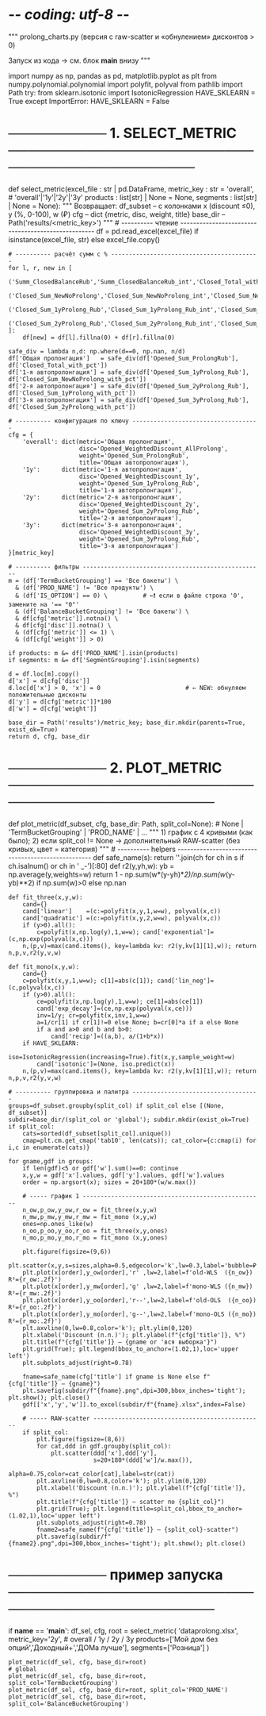 # -*- coding: utf-8 -*-
"""
prolong_charts.py   (версия с raw-scatter и «обнулением» дисконтов > 0)

Запуск из кода                → см. блок  __main__  внизу
"""

import numpy as np, pandas as pd, matplotlib.pyplot as plt
from numpy.polynomial.polynomial import polyfit, polyval
from pathlib import Path
try:
    from sklearn.isotonic import IsotonicRegression
    HAVE_SKLEARN = True
except ImportError:
    HAVE_SKLEARN = False


# ────────── 1. SELECT_METRIC ────────────────────────────────────────────
def select_metric(excel_file : str | pd.DataFrame,
                  metric_key : str = 'overall',            # 'overall'|'1y'|'2y'|'3y'
                  products   : list[str] | None = None,
                  segments   : list[str] | None = None):
    """
    Возвращает:
        df_subset – с колонками   x (discount ≤0),  y (%, 0-100),  w (₽)
        cfg       – dict {metric, disc, weight, title}
        base_dir  – Path('results/<metric_key>')
    """
    # ---------- чтение ---------------------------------------------------
    df = pd.read_excel(excel_file) if isinstance(excel_file, str) else excel_file.copy()

    # ---------- расчёт сумм с % ------------------------------------------
    for l, r, new in [
        ('Summ_ClosedBalanceRub','Summ_ClosedBalanceRub_int','Closed_Total_with_pct'),
        ('Closed_Sum_NewNoProlong','Closed_Sum_NewNoProlong_int','Closed_Sum_NewNoProlong_with_pct'),
        ('Closed_Sum_1yProlong_Rub','Closed_Sum_1yProlong_Rub_int','Closed_Sum_1yProlong_with_pct'),
        ('Closed_Sum_2yProlong_Rub','Closed_Sum_2yProlong_Rub_int','Closed_Sum_2yProlong_with_pct'),
    ]:
        df[new] = df[l].fillna(0) + df[r].fillna(0)

    safe_div = lambda n,d: np.where(d==0, np.nan, n/d)
    df['Общая пролонгация']   = safe_div(df['Opened_Sum_ProlongRub'],  df['Closed_Total_with_pct'])
    df['1-я автопролонгация'] = safe_div(df['Opened_Sum_1yProlong_Rub'], df['Closed_Sum_NewNoProlong_with_pct'])
    df['2-я автопролонгация'] = safe_div(df['Opened_Sum_2yProlong_Rub'], df['Closed_Sum_1yProlong_with_pct'])
    df['3-я автопролонгация'] = safe_div(df['Opened_Sum_3yProlong_Rub'], df['Closed_Sum_2yProlong_with_pct'])

    # ---------- конфигурация по ключу ------------------------------------
    cfg = {
        'overall': dict(metric='Общая пролонгация',
                        disc='Opened_WeightedDiscount_AllProlong',
                        weight='Opened_Sum_ProlongRub',
                        title='Общая автопролонгация'),
        '1y':      dict(metric='1-я автопролонгация',
                        disc='Opened_WeightedDiscount_1y',
                        weight='Opened_Sum_1yProlong_Rub',
                        title='1-я автопролонгация'),
        '2y':      dict(metric='2-я автопролонгация',
                        disc='Opened_WeightedDiscount_2y',
                        weight='Opened_Sum_2yProlong_Rub',
                        title='2-я автопролонгация'),
        '3y':      dict(metric='3-я автопролонгация',
                        disc='Opened_WeightedDiscount_3y',
                        weight='Opened_Sum_3yProlong_Rub',
                        title='3-я автопролонгация')
    }[metric_key]

    # ---------- фильтры ---------------------------------------------------
    m = (df['TermBucketGrouping'] == 'Все бакеты') \
      & (df['PROD_NAME'] != 'Все продукты') \
      & (df['IS_OPTION'] == 0) \          # ←❗ если в файле строка '0', замените на '== "0"'
      & (df['BalanceBucketGrouping'] != 'Все бакеты') \
      & df[cfg['metric']].notna() \
      & df[cfg['disc']].notna() \
      & (df[cfg['metric']] <= 1) \
      & (df[cfg['weight']] > 0)

    if products: m &= df['PROD_NAME'].isin(products)
    if segments: m &= df['SegmentGrouping'].isin(segments)

    d = df.loc[m].copy()
    d['x'] = d[cfg['disc']]
    d.loc[d['x'] > 0, 'x'] = 0                        # ← NEW: обнуляем положительные дисконты
    d['y'] = d[cfg['metric']]*100
    d['w'] = d[cfg['weight']]

    base_dir = Path('results')/metric_key; base_dir.mkdir(parents=True, exist_ok=True)
    return d, cfg, base_dir


# ────────── 2. PLOT_METRIC ──────────────────────────────────────────────
def plot_metric(df_subset,
                cfg,
                base_dir: Path,
                split_col=None):                 # None | 'TermBucketGrouping' | 'PROD_NAME' | ...
    """
    1) график с 4 кривыми (как было);
    2) если split_col != None → дополнительный RAW-scatter (без кривых, цвет = категория)
    """
    # ---------- helpers ---------------------------------------------------
    def safe_name(s): return ''.join(ch for ch in s if ch.isalnum() or ch in ' _-')[:80]
    def r2(y,yh,w):
        yb = np.average(y,weights=w)
        return 1 - np.sum(w*(y-yh)**2)/np.sum(w*(y-yb)**2) if np.sum(w)>0 else np.nan

    def fit_three(x,y,w):
        cand={}
        cand['linear']    =(c:=polyfit(x,y,1,w=w), polyval(x,c))
        cand['quadratic'] =(c:=polyfit(x,y,2,w=w), polyval(x,c))
        if (y>0).all():
            c=polyfit(x,np.log(y),1,w=w); cand['exponential']=(c,np.exp(polyval(x,c)))
        n,(p,v)=max(cand.items(), key=lambda kv: r2(y,kv[1][1],w)); return n,p,v,r2(y,v,w)

    def fit_mono(x,y,w):
        cand={}
        c=polyfit(x,y,1,w=w); c[1]=abs(c[1]); cand['lin_neg']=(c,polyval(x,c))
        if (y>0).all():
            ce=polyfit(x,np.log(y),1,w=w); ce[1]=abs(ce[1])
            cand['exp_decay']=(ce,np.exp(polyval(x,ce)))
            inv=1/y; cr=polyfit(x,inv,1,w=w)
            a=1/cr[1] if cr[1]!=0 else None; b=cr[0]*a if a else None
            if a and a>0 and b and b>0:
                cand['recip']=((a,b), a/(1+b*x))
        if HAVE_SKLEARN:
            iso=IsotonicRegression(increasing=True).fit(x,y,sample_weight=w)
            cand['isotonic']=(None, iso.predict(x))
        n,(p,v)=max(cand.items(), key=lambda kv: r2(y,kv[1][1],w)); return n,p,v,r2(y,v,w)

    # ---------- группировка и палитра ------------------------------------
    groups=df_subset.groupby(split_col) if split_col else [(None, df_subset)]
    subdir=base_dir/(split_col or 'global'); subdir.mkdir(exist_ok=True)
    if split_col:
        cats=sorted(df_subset[split_col].unique())
        cmap=plt.cm.get_cmap('tab10', len(cats)); cat_color={c:cmap(i) for i,c in enumerate(cats)}

    for gname,gdf in groups:
        if len(gdf)<5 or gdf['w'].sum()==0: continue
        x,y,w = gdf['x'].values, gdf['y'].values, gdf['w'].values
        order = np.argsort(x); sizes = 20+180*(w/w.max())

        # ----- график 1 ---------------------------------------------------
        n_ow,p_ow,y_ow,r_ow = fit_three(x,y,w)
        n_mw,p_mw,y_mw,r_mw = fit_mono (x,y,w)
        ones=np.ones_like(w)
        n_oo,p_oo,y_oo,r_oo = fit_three(x,y,ones)
        n_mo,p_mo,y_mo,r_mo = fit_mono (x,y,ones)

        plt.figure(figsize=(9,6))
        plt.scatter(x,y,s=sizes,alpha=0.5,edgecolor='k',lw=0.3,label='bubble=₽')
        plt.plot(x[order],y_ow[order],'r' ,lw=2,label=f'old-WLS  ({n_ow}) R²={r_ow:.2f}')
        plt.plot(x[order],y_mw[order],'g' ,lw=2,label=f'mono-WLS ({n_mw}) R²={r_mw:.2f}')
        plt.plot(x[order],y_oo[order],'r--',lw=2,label=f'old-OLS  ({n_oo}) R²={r_oo:.2f}')
        plt.plot(x[order],y_mo[order],'g--',lw=2,label=f'mono-OLS ({n_mo}) R²={r_mo:.2f}')
        plt.axvline(0,lw=0.8,color='k'); plt.ylim(0,120)
        plt.xlabel('Discount (п.п.)'); plt.ylabel(f"{cfg['title']}, %")
        plt.title(f"{cfg['title']} — {gname or 'вся выборка'}")
        plt.grid(True); plt.legend(bbox_to_anchor=(1.02,1),loc='upper left')
        plt.subplots_adjust(right=0.78)

        fname=safe_name(cfg['title'] if gname is None else f"{cfg['title']} — {gname}")
        plt.savefig(subdir/f"{fname}.png",dpi=300,bbox_inches='tight'); plt.show(); plt.close()
        gdf[['x','y','w']].to_excel(subdir/f"{fname}.xlsx",index=False)

        # ----- RAW-scatter ------------------------------------------------
        if split_col:
            plt.figure(figsize=(8,6))
            for cat,ddd in gdf.groupby(split_col):
                plt.scatter(ddd['x'],ddd['y'],
                            s=20+180*(ddd['w']/w.max()),
                            alpha=0.75,color=cat_color[cat],label=str(cat))
            plt.axvline(0,lw=0.8,color='k'); plt.ylim(0,120)
            plt.xlabel('Discount (п.п.)'); plt.ylabel(f"{cfg['title']}, %")
            plt.title(f"{cfg['title']} — scatter по {split_col}")
            plt.grid(True); plt.legend(title=split_col,bbox_to_anchor=(1.02,1),loc='upper left')
            plt.subplots_adjust(right=0.78)
            fname2=safe_name(f"{cfg['title']} — {split_col}-scatter")
            plt.savefig(subdir/f"{fname2}.png",dpi=300,bbox_inches='tight'); plt.show(); plt.close()


# ────────── пример запуска ──────────────────────────────────────────────
if __name__ == '__main__':
    df_sel, cfg, root = select_metric(
        'dataprolong.xlsx',
        metric_key='2y',                            # overall / 1y / 2y / 3y
        products=['Мой дом без опций','Доходный+','ДОМа лучше'],
        segments=['Розница']
    )

    plot_metric(df_sel, cfg, base_dir=root)                                # global
    plot_metric(df_sel, cfg, base_dir=root, split_col='TermBucketGrouping')
    plot_metric(df_sel, cfg, base_dir=root, split_col='PROD_NAME')
    plot_metric(df_sel, cfg, base_dir=root, split_col='BalanceBucketGrouping')
